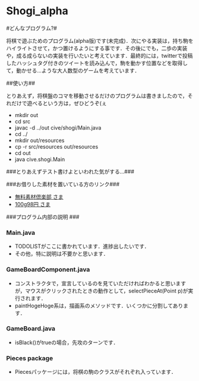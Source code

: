 Shogi_alpha
===========

#どんなプログラム?#

将棋で遊ぶためのプログラム(alpha版)です(未完成)．次にやる実装は，持ち駒をハイライトさせて，かつ置けるようにする事です．その後にでも，二歩の実装や，成る成らないの実装を行いたいと考えています．最終的には，twitterで投稿したハッシュタグ付きのツイートを読み込んで，駒を動かす位置などを取得して，動かせる...ような大人数型のゲームを考えています．

##使い方##

とりあえず，将棋盤のコマを移動させるだけのプログラムは書きましたので，それだけで遊べるという方は，ぜひどうぞ(ぇ


 - mkdir out
 - cd src
 - javac -d ../out cive/shogi/Main.java
 - cd ../
 - mkdir out/resources
 - cp -r src/resources out/resources
 - cd out
 - java cive.shogi.Main

###とりあえずテスト書けよといわれた気がする...###

###お借りした素材を置いている方のリンク###
 - [無料素材倶楽部 さま][1]
 - [100g98円 さま][2]

###プログラム内部の説明 ###
### Main.java ###
 - TODOLISTがここに書かれています．進捗出したいです．
 - その他，特に説明は不要かと思います．

### GameBoardComponent.java ###
 - コンストラクタで，宣言しているのを見ていただければわかると思いますが，マウスがクリックされたときの動作として，selectPieceAt(Point p)が実行されます．
 - paintHogeHoge系は，描画系のメソッドです．いくつかに分割してあります．

### GameBoard.java ###
 - isBlack()がtrueの場合，先攻のターンです．

### Pieces package ###
 - Piecesパッケージには，将棋の駒のクラスがそれぞれ入っています．

[1]: http://sozai.7gates.net/docs/japanese-chess/
[2]: http://www.pixiv.net/member_illust.php?mode=medium&illust_id=25263895
